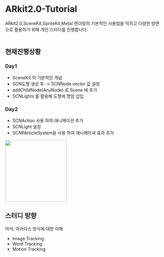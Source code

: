 # ARkit2.0-Tutorial

ARkit2.0,SceneKit,SpriteKit,Metal 렌더링의 기본적인 사용법을 익히고 다양한 방면으로 활용하기 위해 개인 스터디를 진행합니다.
<br><br>

## 현재진행상황
### Day1
- SceneKit 의 기본적인 개념
- SCN도형 생성 후 -> SCNNode vector 값 설정 
- addChildNode(AnyNode) 로 Scene 에 추가
- SCNLights 를 활용해 도형에 명암 삽입
### Day2
- SCNAction 사용 하여 애니메이션 추가
- SCNLight 설정 
- SCNPArticleSystem을 사용 하여 애니메이셔 효과 추가
<img width = "200" src = "https://user-images.githubusercontent.com/33486820/48171750-a4608080-e340-11e8-9d61-39acded3ba29.jpeg">


## 스터디 방향
마커, 마커리스 방식에 대한 이해

- Image Tracking
- Word Tracking
- Motion Tracking


